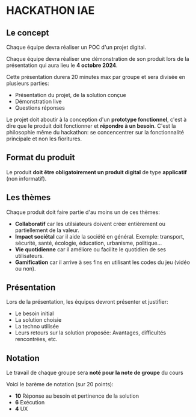 # HACKATHON IAE

## Le concept

Chaque équipe devra réaliser un POC d'un projet digital.

Chaque équipe devra réaliser une démonstration de son produit lors de la présentation qui aura lieu le **4 octobre 2024**.

Cette présentation durera 20 minutes max par groupe et sera divisée en plusieurs parties:

- Présentation du projet, de la solution conçue
- Démonstration live
- Questions réponses

Le projet doit aboutir à la conception d'un **prototype fonctionnel**, c'est à dire que le produit doit fonctionner et **répondre à un besoin**. C'est la philosophie même du hackathon: se concencentrer sur la fonctionnalité principale et non les fioritures.

## Format du produit

Le produit **doit être obligatoirement un produit digital** de type **applicatif** (non informatif).

## Les thèmes

Chaque produit doit faire partie d'au moins un de ces thèmes:

- **Collaboratif** car les utilsiateurs doivent créer entièrement ou partiellement de la valeur. 
- **Impact sociétal** car il aide la société en général. Exemple: transport, sécurité, santé, écologie, éducation, urbanisme, politique...
- **Vie quotidienne** car il améliore ou facilite le quotidien de ses utilisateurs.
- **Gamification** car il arrive à ses fins en utilisant les codes du jeu (vidéo ou non).

## Présentation

Lors de la présentation, les équipes devront présenter et justifier:

- Le besoin initial
- La solution choisie
- La techno utilisée
- Leurs retours sur la solution proposée: Avantages, difficultés rencontrées, etc.

## Notation

Le travail de chaque groupe sera **noté pour la note de groupe** du cours

Voici le barème de notation (sur 20 points):

- **10** Réponse au besoin et pertinence de la solution
- **6** Exécution
- **4** UX
